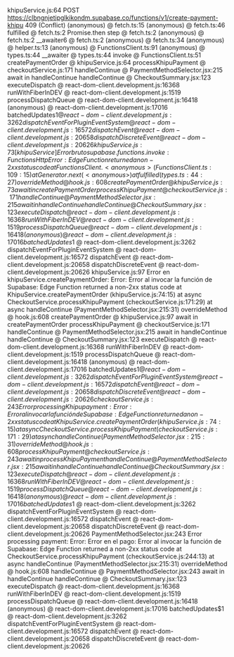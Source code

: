 khipuService.js:64   POST https://clbngnjetipglkikondm.supabase.co/functions/v1/create-payment-khipu 409 (Conflict)
(anonymous) @ fetch.ts:15
(anonymous) @ fetch.ts:46
fulfilled @ fetch.ts:2
Promise.then
step @ fetch.ts:2
(anonymous) @ fetch.ts:2
__awaiter6 @ fetch.ts:2
(anonymous) @ fetch.ts:34
(anonymous) @ helper.ts:13
(anonymous) @ FunctionsClient.ts:91
(anonymous) @ types.ts:44
__awaiter @ types.ts:44
invoke @ FunctionsClient.ts:51
createPaymentOrder @ khipuService.js:64
processKhipuPayment @ checkoutService.js:171
handleContinue @ PaymentMethodSelector.jsx:215
await in handleContinue
handleContinue @ CheckoutSummary.jsx:123
executeDispatch @ react-dom-client.development.js:16368
runWithFiberInDEV @ react-dom-client.development.js:1519
processDispatchQueue @ react-dom-client.development.js:16418
(anonymous) @ react-dom-client.development.js:17016
batchedUpdates$1 @ react-dom-client.development.js:3262
dispatchEventForPluginEventSystem @ react-dom-client.development.js:16572
dispatchEvent @ react-dom-client.development.js:20658
dispatchDiscreteEvent @ react-dom-client.development.js:20626
khipuService.js:73  [khipuService] Error bruto supabase.functions.invoke: FunctionsHttpError: Edge Function returned a non-2xx status code
    at FunctionsClient.<anonymous> (FunctionsClient.ts:109:15)
    at Generator.next (<anonymous>)
    at fulfilled (types.ts:44:27)
overrideMethod @ hook.js:608
createPaymentOrder @ khipuService.js:73
await in createPaymentOrder
processKhipuPayment @ checkoutService.js:171
handleContinue @ PaymentMethodSelector.jsx:215
await in handleContinue
handleContinue @ CheckoutSummary.jsx:123
executeDispatch @ react-dom-client.development.js:16368
runWithFiberInDEV @ react-dom-client.development.js:1519
processDispatchQueue @ react-dom-client.development.js:16418
(anonymous) @ react-dom-client.development.js:17016
batchedUpdates$1 @ react-dom-client.development.js:3262
dispatchEventForPluginEventSystem @ react-dom-client.development.js:16572
dispatchEvent @ react-dom-client.development.js:20658
dispatchDiscreteEvent @ react-dom-client.development.js:20626
khipuService.js:97  Error en khipuService.createPaymentOrder: Error: Error al invocar la función de Supabase: Edge Function returned a non-2xx status code
    at KhipuService.createPaymentOrder (khipuService.js:74:15)
    at async CheckoutService.processKhipuPayment (checkoutService.js:171:29)
    at async handleContinue (PaymentMethodSelector.jsx:215:31)
overrideMethod @ hook.js:608
createPaymentOrder @ khipuService.js:97
await in createPaymentOrder
processKhipuPayment @ checkoutService.js:171
handleContinue @ PaymentMethodSelector.jsx:215
await in handleContinue
handleContinue @ CheckoutSummary.jsx:123
executeDispatch @ react-dom-client.development.js:16368
runWithFiberInDEV @ react-dom-client.development.js:1519
processDispatchQueue @ react-dom-client.development.js:16418
(anonymous) @ react-dom-client.development.js:17016
batchedUpdates$1 @ react-dom-client.development.js:3262
dispatchEventForPluginEventSystem @ react-dom-client.development.js:16572
dispatchEvent @ react-dom-client.development.js:20658
dispatchDiscreteEvent @ react-dom-client.development.js:20626
checkoutService.js:243  Error processing Khipu payment: Error: Error al invocar la función de Supabase: Edge Function returned a non-2xx status code
    at KhipuService.createPaymentOrder (khipuService.js:74:15)
    at async CheckoutService.processKhipuPayment (checkoutService.js:171:29)
    at async handleContinue (PaymentMethodSelector.jsx:215:31)
overrideMethod @ hook.js:608
processKhipuPayment @ checkoutService.js:243
await in processKhipuPayment
handleContinue @ PaymentMethodSelector.jsx:215
await in handleContinue
handleContinue @ CheckoutSummary.jsx:123
executeDispatch @ react-dom-client.development.js:16368
runWithFiberInDEV @ react-dom-client.development.js:1519
processDispatchQueue @ react-dom-client.development.js:16418
(anonymous) @ react-dom-client.development.js:17016
batchedUpdates$1 @ react-dom-client.development.js:3262
dispatchEventForPluginEventSystem @ react-dom-client.development.js:16572
dispatchEvent @ react-dom-client.development.js:20658
dispatchDiscreteEvent @ react-dom-client.development.js:20626
PaymentMethodSelector.jsx:243  Error processing payment: Error: Error en el pago: Error al invocar la función de Supabase: Edge Function returned a non-2xx status code
    at CheckoutService.processKhipuPayment (checkoutService.js:244:13)
    at async handleContinue (PaymentMethodSelector.jsx:215:31)
overrideMethod @ hook.js:608
handleContinue @ PaymentMethodSelector.jsx:243
await in handleContinue
handleContinue @ CheckoutSummary.jsx:123
executeDispatch @ react-dom-client.development.js:16368
runWithFiberInDEV @ react-dom-client.development.js:1519
processDispatchQueue @ react-dom-client.development.js:16418
(anonymous) @ react-dom-client.development.js:17016
batchedUpdates$1 @ react-dom-client.development.js:3262
dispatchEventForPluginEventSystem @ react-dom-client.development.js:16572
dispatchEvent @ react-dom-client.development.js:20658
dispatchDiscreteEvent @ react-dom-client.development.js:20626
